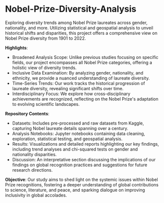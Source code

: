# Nobel-Prize-Diversity-Analysis
Exploring diversity trends among Nobel Prize laureates across gender, nationality, and more. Utilizing statistical and geospatial analysis to unveil historical shifts and disparities, this project offers a comprehensive view on Nobel Prize diversity from 1901 to 2022.

**Highlights**:
- Broadened Analysis Scope: Unlike previous studies focusing on specific fields, our project encompasses all Nobel Prize categories, offering a holistic view of diversity trends.
- Inclusive Data Examination: By analyzing gender, nationality, and ethnicity, we provide a nuanced understanding of laureate diversity.
- Time-Series Trends: Our work tracks the historical progression of laureate diversity, revealing significant shifts over time.
- Interdisciplinary Focus: We explore how cross-disciplinary achievements are recognized, reflecting on the Nobel Prize's adaptation to evolving scientific landscapes.


**Repository Contents**:
- Datasets: Includes pre-processed and raw datasets from Kaggle, capturing Nobel laureate details spanning over a century.
- Analysis Notebooks: Jupyter notebooks containing data cleaning, exploration, statistical testing, and geospatial analysis.
- Results: Visualizations and detailed reports highlighting our key findings, including trend analyses and chi-squared tests on gender and nationality disparities.
- Discussion: An interpretative section discussing the implications of our findings on global recognition practices and suggestions for future research directions.


**Objective**:
Our study aims to shed light on the systemic issues within Nobel Prize recognitions, fostering a deeper understanding of global contributions to science, literature, and peace, and sparking dialogue on improving inclusivity in global accolades.

